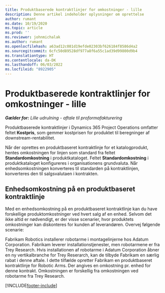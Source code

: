 ```yaml
---
title: Produktbaserede kontraktlinjer for omkostninger - lille
description: Denne artikel indeholder oplysninger om oprettelse
author: rumant
ms.date: 10/19/2020
ms.topic: article
ms.prod: ''
ms.reviewer: johnmichalak
ms.author: rumant
ms.openlocfilehash: a63ad12c081d19efde02303bf626184f8586d4a2
ms.sourcegitcommit: 6cfc50d89528df977a8f6a55c1ad39d99800d9b4
ms.translationtype: HT
ms.contentlocale: da-DK
ms.lasthandoff: 06/03/2022
ms.locfileid: "8922905"
---
```

# <a name="cost-product-based-contract-lines---lite"></a>Produktbaserede kontraktlinjer for omkostninger - lille

_**Gælder for:** Lille udrulning - aftale til proformafakturering_


Produktbaserede kontraktlinjer i Dynamics 365 Project Operations omfatter feltet **Kostpris**, som gemmer kostprisen for produktet til beregninger af downstream-rentabilitet.

Når der oprettes en produktbaseret kontraktlinje for et katalogprodukt, hentes omkostningen for linjen som standard fra feltet **Standardomkostning** i produktkataloget. Feltet **Standardomkostning** i produktkataloget konfigureres i organisationens grundvaluta. Når enhedsomkostningen konverteres til standarden på kontraktlinjen, konverteres den til salgsvalutaen i kontrakten.

## <a name="unit-cost-on-a-product-based-contract-line"></a>Enhedsomkostning på en produktbaseret kontraktlinje

Med en enhedsomkostning på en produktbaseret kontraktlinje kan du have forskellige produktomkostninger ved hvert salg af en enhed. Selvom det ikke altid er nødvendigt, er der visse scenarier, hvor produktets omkostninger kan diskonteres for kunden af leverandøren. Overvej følgende scenarie:

Fabrikam Robotics installerer robotarme i montagelinjerne hos Adatum Corporation. Fabrikam leverer installationstjenester, men robotarmene er fra Trey Research. Hvis installationen af robotarme i Adatum Corporation åbner en ny vertikalbranche for Trey Reserarch, kan de tilbyde Fabrikam en særlig rabat i denne aftale. I dette tilfælde opretter Fabrikam en produktbaseret kontraktlinje for Robotic Arms. Der angives en omkostning pr. enhed for denne kontrakt. Omkostningen er forskellig fra omkostningen ved robotarme fra Trey Research.


[!INCLUDE[footer-include](../../includes/footer-banner.md)]